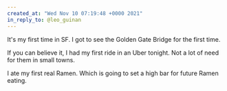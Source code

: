```yaml
---
created_at: "Wed Nov 10 07:19:48 +0000 2021"
in_reply_to: @leo_guinan
---
```


It's my first time in SF. I got to see the Golden Gate Bridge for the first time.

If you can believe it, I had my first ride in an Uber tonight. Not a lot of need for them in small towns.

I ate my first real Ramen. Which is going to set a high bar for future Ramen eating.